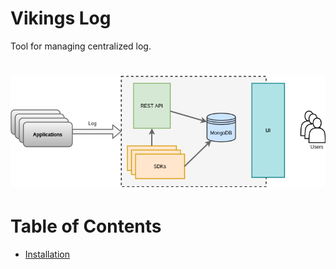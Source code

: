 # Vikings Log

Tool for managing centralized log.
# <img src="log.png" alt="logo">


# Table of Contents
* [Installation](#installation)

  